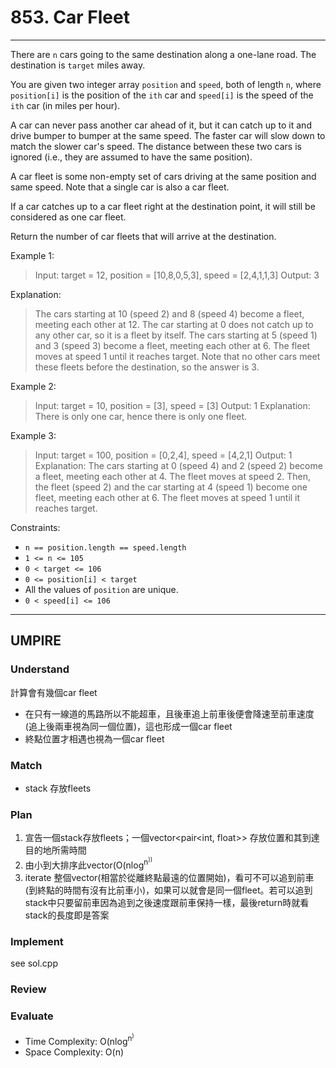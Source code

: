 # 853. Car Fleet
---
There are `n` cars going to the same destination along a one-lane road. The destination is `target` miles away.

You are given two integer array `position` and `speed`, both of length `n`, where `position[i]` is the position of the `ith` car and `speed[i]` is the speed of the `ith` car (in miles per hour).

A car can never pass another car ahead of it, but it can catch up to it and drive bumper to bumper at the same speed. The faster car will slow down to match the slower car's speed. The distance between these two cars is ignored (i.e., they are assumed to have the same position).

A car fleet is some non-empty set of cars driving at the same position and same speed. Note that a single car is also a car fleet.

If a car catches up to a car fleet right at the destination point, it will still be considered as one car fleet.

Return the number of car fleets that will arrive at the destination.

Example 1:
> Input: target = 12, position = [10,8,0,5,3], speed = [2,4,1,1,3]
>Output: 3

Explanation:
>The cars starting at 10 (speed 2) and 8 (speed 4) become a fleet, meeting each other at 12.
>The car starting at 0 does not catch up to any other car, so it is a fleet by itself.
>The cars starting at 5 (speed 1) and 3 (speed 3) become a fleet, meeting each other at 6. The fleet moves at speed 1 until it reaches target.
>Note that no other cars meet these fleets before the destination, so the answer is 3.

Example 2:
>Input: target = 10, position = [3], speed = [3]
>Output: 1
>Explanation: There is only one car, hence there is only one fleet.

Example 3:
>Input: target = 100, position = [0,2,4], speed = [4,2,1]
>Output: 1
>Explanation:
>The cars starting at 0 (speed 4) and 2 (speed 2) become a fleet, meeting each other at 4. The fleet moves at speed 2.
>Then, the fleet (speed 2) and the car starting at 4 (speed 1) become one fleet, meeting each other at 6. The fleet moves at speed 1 until it reaches target.

Constraints:
* `n == position.length == speed.length`
* `1 <= n <= 105`
* `0 < target <= 106`
* `0 <= position[i] < target`
* All the values of `position` are unique.
* `0 < speed[i] <= 106`
---

## UMPIRE
### Understand
計算會有幾個car fleet

* 在只有一線道的馬路所以不能超車，且後車追上前車後便會降速至前車速度(追上後兩車視為同一個位置)，這也形成一個car fleet
* 終點位置才相遇也視為一個car fleet

### Match
* stack
存放fleets

### Plan
1. 宣告一個stack存放fleets；一個vector<pair<int, float>> 存放位置和其到達目的地所需時間
2. 由小到大排序此vector(O(nlog<sup>n<sup>))
3. iterate 整個vector(相當於從離終點最遠的位置開始)，看可不可以追到前車(到終點的時間有沒有比前車小)，如果可以就會是同一個fleet。若可以追到stack中只要留前車因為追到之後速度跟前車保持一樣，最後return時就看stack的長度即是答案

### Implement
see sol.cpp

### Review

### Evaluate
* Time Complexity: O(nlog<sup>n<sup>)
* Space Complexity: O(n)